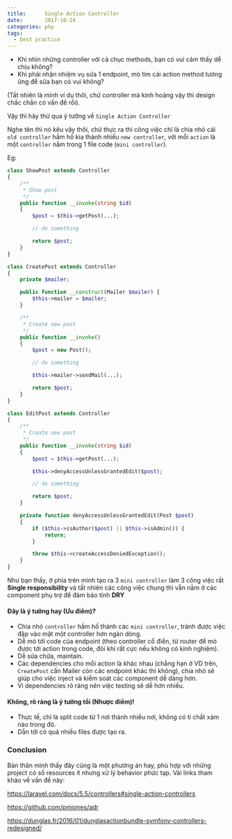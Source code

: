 ```yaml
---
title:      Single Action Controller
date:       2017-10-24
categories: php
tags:
  - best practice
---
```

- Khi nhìn những controller với cả chục methods, bạn có vui cảm thấy dễ chịu không?
- Khi phải nhận nhiệm vụ sửa 1 endpoint, mò tìm cái action method tương ứng để sửa bạn có vui không?

(Tất nhiên là mình ví dụ thôi, chứ controller mà kinh hoàng vậy thì design chắc chắn có vấn đề rồi).

Vậy thì hãy thử qua ý tưởng về `Single Action Controller`
<!-- more -->

Nghe tên thì nó kêu vậy thôi, chứ thực ra thì công việc chỉ là chia nhỏ cái `old controller` hầm hố kia thành nhiều `new controller`, với mỗi `action` là một `controller` nằm trong 1 file code (`mini controller`).

Eg:

```php
class ShowPost extends Controller
{
    /**
     * Show post
     */
    public function __invoke(string $id)
    {
        $post = $this->getPost(...);

        // do something

        return $post;
    }
}
```


```php
class CreatePost extends Controller
{
    private $mailer;

    public function __construct(Mailer $mailer) {
        $this->mailer = $mailer;
    }

    /**
     * Create new post
     */
    public function __invoke()
    {
        $post = new Post();

        // do something

        $this->mailer->sendMail(...);

        return $post;
    }
}
```


```php
class EditPost extends Controller
{
    /**
     * Create new post
     */
    public function __invoke(string $id)
    {
        $post = $this->getPost(...);

        $this->denyAccessUnlessGrantedEdit($post);

        // do something

        return $post;
    }

    private function denyAccessUnlessGrantedEdit(Post $post)
    {
        if ($this->isAuthor($post) || $this->isAdmin()) {
            return;
        }

        throw $this->createAccessDeniedException();
    }
}
```

Như bạn thấy, ở phía trên mình tạo ra 3 `mini controller` làm 3 công việc rất __Single responsibility__ và tất nhiên các công việc chung thì vẫn nằm ở các component phụ trợ để đảm bảo tính __DRY__

#### Đây là ý tưởng hay (Ưu điểm)?

- Chia nhỏ `controller` hầm hố thành các `mini controller`, tránh được việc đập vào mặt một controller hơn ngàn dòng.
- Dễ mò tới code của endpoint (theo controller cổ điển, từ router để mò được tới action trong code, đôi khi rất cực nếu không có kinh nghiệm).
- Dễ sửa chữa, maintain.
- Các dependencies cho mỗi action là khác nhau (chẳng hạn ở VD trên, `CreatePost` cần Mailer còn các endpoint khác thì không), chia nhỏ sẽ giúp cho việc inject và kiểm soát các component dễ dàng hơn.
- Vì dependencies rõ ràng nên việc testing sẽ dễ hơn nhiều.

#### Không, rõ ràng là ý tưởng tồi (Nhược điểm)!

- Thực tế, chỉ là split code từ 1 nơi thành nhiều nơi, không có tí chất xám nào trong đó.
- Dẫn tới có quá nhiều files được tạo ra.

### Conclusion

Bản thân mình thấy đây cũng là một phương án hay, phù hợp với những project có số resources ít nhưng xử lý behavior phức tạp. Vài links tham khảo về vấn đề này:

https://laravel.com/docs/5.5/controllers#single-action-controllers

https://github.com/pmjones/adr

https://dunglas.fr/2016/01/dunglasactionbundle-symfony-controllers-redesigned/

